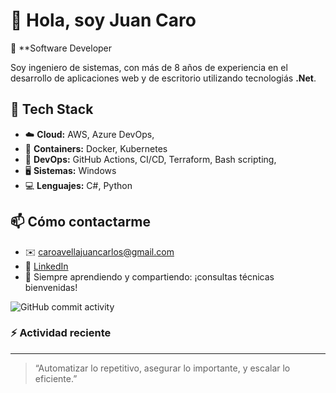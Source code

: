 # 👋 Hola, soy Juan Caro

🎯 **Software Developer

Soy ingeniero de sistemas, con más de 8 años de experiencia en el desarrollo de aplicaciones web y de escritorio utilizando tecnologiás **.Net**.

## 🧰 Tech Stack

- ☁️ **Cloud:** AWS, Azure DevOps,
- 🐳 **Containers:** Docker, Kubernetes
- 🔧 **DevOps:** GitHub Actions, CI/CD, Terraform, Bash scripting,
- 🖥️ **Sistemas:** Windows
- 💻 **Lenguajes:** C#, Python

## 📫 Cómo contactarme

- ✉️ caroavellajuancarlos@gmail.com
- 💼 [LinkedIn](https://www.linkedin.com/in/juancaroav)
- 🧠 Siempre aprendiendo y compartiendo: ¡consultas técnicas bienvenidas!


![GitHub commit activity](https://img.shields.io/github/commit-activity/m/juancaroav/juancaroav)

### ⚡ Actividad reciente
<!--RECENT_ACTIVITY:start-->
<!--RECENT_ACTIVITY:end-->
<!--RECENT_ACTIVITY:last_update-->
<!--RECENT_ACTIVITY:last_update_end-->

---

> “Automatizar lo repetitivo, asegurar lo importante, y escalar lo eficiente.”